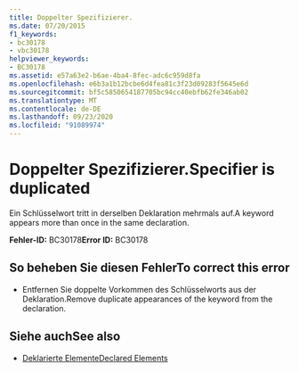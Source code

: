 ```yaml
---
title: Doppelter Spezifizierer.
ms.date: 07/20/2015
f1_keywords:
- bc30178
- vbc30178
helpviewer_keywords:
- BC30178
ms.assetid: e57a63e2-b6ae-4ba4-8fec-adc6c959d8fa
ms.openlocfilehash: e6b3a1b12bcbe6d4fea81c3f23d09283f5645e6d
ms.sourcegitcommit: bf5c5850654187705bc94cc40ebfb62fe346ab02
ms.translationtype: MT
ms.contentlocale: de-DE
ms.lasthandoff: 09/23/2020
ms.locfileid: "91089974"
---
```

# <a name="specifier-is-duplicated"></a><span data-ttu-id="31f18-102">Doppelter Spezifizierer.</span><span class="sxs-lookup"><span data-stu-id="31f18-102">Specifier is duplicated</span></span>

<span data-ttu-id="31f18-103">Ein Schlüsselwort tritt in derselben Deklaration mehrmals auf.</span><span class="sxs-lookup"><span data-stu-id="31f18-103">A keyword appears more than once in the same declaration.</span></span>  
  
 <span data-ttu-id="31f18-104">**Fehler-ID:** BC30178</span><span class="sxs-lookup"><span data-stu-id="31f18-104">**Error ID:** BC30178</span></span>  
  
## <a name="to-correct-this-error"></a><span data-ttu-id="31f18-105">So beheben Sie diesen Fehler</span><span class="sxs-lookup"><span data-stu-id="31f18-105">To correct this error</span></span>  
  
- <span data-ttu-id="31f18-106">Entfernen Sie doppelte Vorkommen des Schlüsselworts aus der Deklaration.</span><span class="sxs-lookup"><span data-stu-id="31f18-106">Remove duplicate appearances of the keyword from the declaration.</span></span>  
  
## <a name="see-also"></a><span data-ttu-id="31f18-107">Siehe auch</span><span class="sxs-lookup"><span data-stu-id="31f18-107">See also</span></span>

- [<span data-ttu-id="31f18-108">Deklarierte Elemente</span><span class="sxs-lookup"><span data-stu-id="31f18-108">Declared Elements</span></span>](../programming-guide/language-features/declared-elements/index.md)

